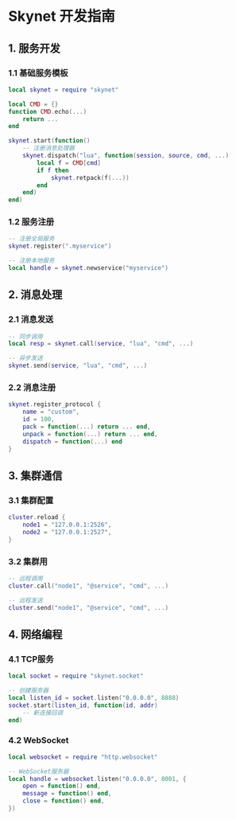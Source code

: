 # Skynet 开发指南

## 1. 服务开发

### 1.1 基础服务模板
~~~lua
local skynet = require "skynet"

local CMD = {}
function CMD.echo(...)
    return ...
end

skynet.start(function()
    -- 注册消息处理器
    skynet.dispatch("lua", function(session, source, cmd, ...)
        local f = CMD[cmd]
        if f then
            skynet.retpack(f(...))
        end
    end)
end)
~~~

### 1.2 服务注册
~~~lua
-- 注册全局服务
skynet.register(".myservice")

-- 注册本地服务
local handle = skynet.newservice("myservice")
~~~

## 2. 消息处理

### 2.1 消息发送
~~~lua
-- 同步调用
local resp = skynet.call(service, "lua", "cmd", ...)

-- 异步发送
skynet.send(service, "lua", "cmd", ...)
~~~

### 2.2 消息注册
~~~lua
skynet.register_protocol {
    name = "custom",
    id = 100,
    pack = function(...) return ... end,
    unpack = function(...) return ... end,
    dispatch = function(...) end
}
~~~

## 3. 集群通信

### 3.1 集群配置
~~~lua
cluster.reload {
    node1 = "127.0.0.1:2526",
    node2 = "127.0.0.1:2527",
}
~~~

### 3.2 集群用
~~~lua
-- 远程调用
cluster.call("node1", "@service", "cmd", ...)

-- 远程发送
cluster.send("node1", "@service", "cmd", ...)
~~~

## 4. 网络编程

### 4.1 TCP服务
~~~lua
local socket = require "skynet.socket"

-- 创建服务器
local listen_id = socket.listen("0.0.0.0", 8888)
socket.start(listen_id, function(id, addr)
    -- 新连接回调
end)
~~~

### 4.2 WebSocket
~~~lua
local websocket = require "http.websocket"

-- WebSocket服务器
local handle = websocket.listen("0.0.0.0", 8001, {
    open = function() end,
    message = function() end,
    close = function() end,
})
~~~ 